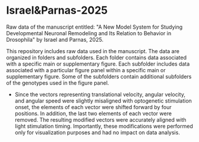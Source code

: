 # Israel&Parnas-2025
Raw data of the manuscript entitled: "A New Model System for Studying Developmental Neuronal Remodeling and Its Relation to Behavior in Drosophila" by Israel and Parnas, 2025.

This repository includes raw data used in the manuscript. 
The data are organized in folders and subfolders. 
Each folder contains data associated with a specific main or supplementary figure. 
Each subfolder includes data associated with a particular figure panel within a specific main or supplementary figure. 
Some of the subfolders contain additional subfolders of the genotypes used in the figure panel.

* Since the vectors representing translational velocity, angular velocity, and angular speed were slightly misaligned with optogenetic stimulation onset, the elements of each vector were shifted forward by four positions. In addition, the last two elements of each vector were removed. The resulting modified vectors were accurately aligned with light stimulation timing. Importantly, these modifications were performed only for visualization purposes and had no impact on data analysis.       
